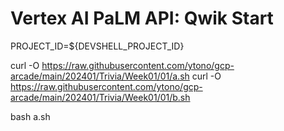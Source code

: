 # Vertex AI PaLM API: Qwik Start

PROJECT_ID=${DEVSHELL_PROJECT_ID}

curl -O https://raw.githubusercontent.com/ytono/gcp-arcade/main/202401/Trivia/Week01/01/a.sh
curl -O https://raw.githubusercontent.com/ytono/gcp-arcade/main/202401/Trivia/Week01/01/b.sh

bash a.sh
